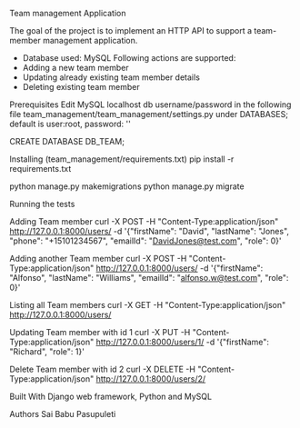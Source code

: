 Team management Application
 
The goal of the project is to implement an HTTP API to support a team-member management application. 
* Database used: MySQL
Following actions are supported:
* Adding a new team member
* Updating already existing team member details
* Deleting existing team member 

Prerequisites
Edit MySQL localhost db username/password in the following file team_management/team_management/settings.py under DATABASES; default is user:root, password: ''

CREATE DATABASE DB_TEAM; 

Installing (team_management/requirements.txt)
pip install -r requirements.txt

python manage.py makemigrations
python manage.py migrate

Running the tests

Adding Team member
curl -X POST -H "Content-Type:application/json" http://127.0.0.1:8000/users/ -d '{"firstName": "David", "lastName": "Jones", "phone": "+15101234567", "emailId": "DavidJones@test.com", "role": 0}'

Adding another Team member
curl -X POST -H "Content-Type:application/json" http://127.0.0.1:8000/users/ -d '{"firstName": "Alfonso", "lastName": "Williams", "emailId": "alfonso.w@test.com", "role": 0}'

Listing all Team members
curl -X GET -H "Content-Type:application/json" http://127.0.0.1:8000/users/

Updating Team member with id 1
curl -X PUT -H "Content-Type:application/json" http://127.0.0.1:8000/users/1/ -d '{"firstName": "Richard", "role": 1}'

Delete Team member with id 2
curl -X DELETE -H "Content-Type:application/json" http://127.0.0.1:8000/users/2/

Built With
Django web framework, Python and MySQL

Authors
Sai Babu Pasupuleti 
